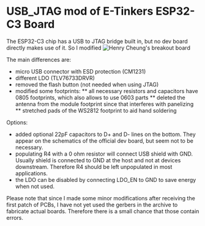 # USB_JTAG mod of E-Tinkers ESP32-C3 Board

The ESP32-C3 chip has a USB to JTAG bridge built in, but no dev board directly makes use of it. So I modified
![ Henry Cheung's breakout board](https://github.com/e-tinkers/e-tinkers-esp32-c3-board/)

The main differences are:
  * micro USB connector with ESD protection (CM1231)
  * different LDO (TLV76733DRVR)
  * removed the flash button (not needed when using JTAG)
  * modified some footprints:
	** all necessary resistors and capacitors have 0805 footprints, which also allows to use 0603 parts
	** deleted the antenna from the module footprint since that interferes with panelizing 
	** stretched pads of the WS2812 footprint to aid hand soldering

Options:
  * added optional 22pF capacitors to D+ and D- lines on the bottom. They appear on the schematics of the official dev board, but seem not to be necessary.
  * populating R4 with a 0 ohm resistor will connect USB shield with GND. Usually shield is connected to GND at the host and not at devices downstream. Therefore R4 should be left unpopulated in most applications. 
  * the LDO can be disabled by connecting LDO_EN to GND to save energy when not used.

Please note that since I made some minor modifications after receiving
the first patch of PCBs, I have not yet used the gerbers in the
archive to fabricate actual boards. Therefore there is a small chance
that those contain errors.

